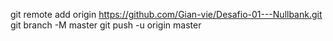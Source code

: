 git remote add origin https://github.com/Gian-vie/Desafio-01---Nullbank.git
git branch -M master
git push -u origin master

